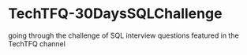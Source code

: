 # TechTFQ-30DaysSQLChallenge
going through the challenge of SQL interview questions featured in the TechTFQ channel
